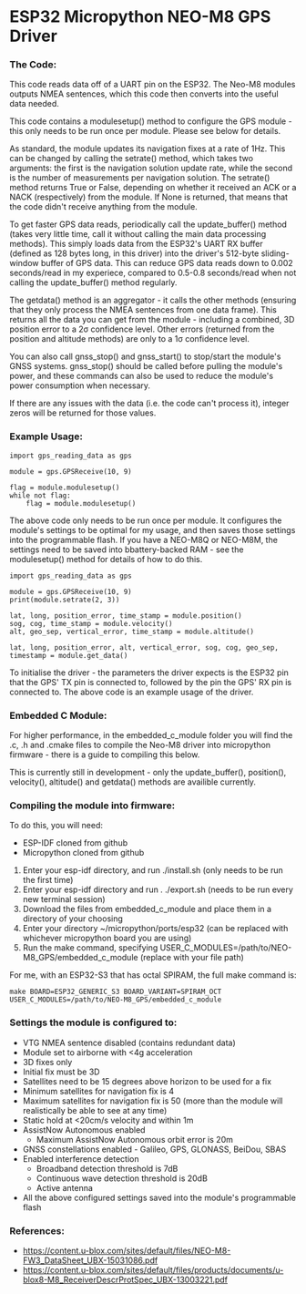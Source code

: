 # ESP32 Micropython NEO-M8 GPS Driver #

### The Code: ###

This code reads data off of a UART pin on the ESP32. The Neo-M8 modules outputs NMEA sentences, which this code then converts into the useful data needed.

This code contains a modulesetup() method to configure the GPS module - this only needs to be run once per module. Please see below for details.

As standard, the module updates its navigation fixes at a rate of 1Hz. This can be changed by calling the setrate() method, which takes two arguments: the first is the navigation solution update rate, while the second is the number of measurements per navigation solution. The setrate() method returns True or False, depending on whether it received an ACK or a NACK (respectively) from the module. If None is returned, that means that the code didn't receive anything from the module.

To get faster GPS data reads, periodically call the update_buffer() method (takes very little time, call it without calling the main data processing methods). This simply loads data from the ESP32's UART RX buffer (defined as 128 bytes long, in this driver) into the driver's 512-byte sliding-window buffer of GPS data. This can reduce GPS data reads down to 0.002 seconds/read in my experiece, compared to 0.5-0.8 seconds/read when not calling the update_buffer() method regularly.

The getdata() method is an aggregator - it calls the other methods (ensuring that they only process the NMEA sentences from one data frame). This returns all the data you can get from the module - including a combined, 3D position error to a 2σ confidence level. Other errors (returned from the position and altitude methods) are only to a 1σ confidence level.

You can also call gnss_stop() and gnss_start() to stop/start the module's GNSS systems. gnss_stop() should be called before pulling the module's power, and these commands can also be used to reduce the module's power consumption when necessary.

If there are any issues with the data (i.e. the code can't process it), integer zeros will be returned for those values.

### Example Usage: ###

```python3
import gps_reading_data as gps

module = gps.GPSReceive(10, 9)

flag = module.modulesetup()
while not flag:
    flag = module.modulesetup()
```

The above code only needs to be run once per module. It configures the module's settings to be optimal for my usage, and then saves those settings into the programmable flash. If you have a NEO-M8Q or NEO-M8M, the settings need to be saved into bbattery-backed RAM - see the modulesetup() method for details of how to do this.

```python3
import gps_reading_data as gps

module = gps.GPSReceive(10, 9)
print(module.setrate(2, 3))

lat, long, position_error, time_stamp = module.position()
sog, cog, time_stamp = module.velocity()
alt, geo_sep, vertical_error, time_stamp = module.altitude()

lat, long, position_error, alt, vertical_error, sog, cog, geo_sep, timestamp = module.get_data()
```

To initialise the driver - the parameters the driver expects is the ESP32 pin that the GPS' TX pin is connected to, followed by the pin the GPS' RX pin is connected to. The above code is an example usage of the driver.

### Embedded C Module: ###

For higher performance, in the embedded_c_module folder you will find the .c, .h and .cmake files to compile the Neo-M8 driver into micropython firmware - there is a guide to compiling this below. 

This is currently still in development - only the update_buffer(), position(), velocity(), altitude() and getdata() methods are availible currently.

### Compiling the module into firmware: ###

To do this, you will need:
 - ESP-IDF cloned from github
 - Micropython cloned from github

1. Enter your esp-idf directory, and run ./install.sh (only needs to be run the first time)
2. Enter your esp-idf directory and run . ./export.sh (needs to be run every new terminal session)
3. Download the files from embedded_c_module and place them in a directory of your choosing
4. Enter your directory ~/micropython/ports/esp32 (can be replaced with whichever micropython board you are using)
5. Run the make command, specifying USER_C_MODULES=/path/to/NEO-M8_GPS/embedded_c_module (replace with your file path)

For me, with an ESP32-S3 that has octal SPIRAM, the full make command is:
```
make BOARD=ESP32_GENERIC_S3 BOARD_VARIANT=SPIRAM_OCT USER_C_MODULES=/path/to/NEO-M8_GPS/embedded_c_module
```

### Settings the module is configured to: ###

 - VTG NMEA sentence disabled (contains redundant data)
 - Module set to airborne with <4g acceleration
 - 3D fixes only
 - Initial fix must be 3D
 - Satellites need to be 15 degrees above horizon to be used for a fix
 - Minimum satellites for navigation fix is 4
 - Maximum satellites for navigation fix is 50 (more than the module will realistically be able to see at any time)
 - Static hold at <20cm/s velocity and within 1m
 - AssistNow Autonomous enabled
     - Maximum AssistNow Autonomous orbit error is 20m
 - GNSS constellations enabled - Galileo, GPS, GLONASS, BeiDou, SBAS
 - Enabled interference detection
     - Broadband detection threshold is 7dB
     - Continuous wave detection threshold is 20dB
     - Active antenna
 - All the above configured settings saved into the module's programmable flash

### References: ###
 - <https://content.u-blox.com/sites/default/files/NEO-M8-FW3_DataSheet_UBX-15031086.pdf>
 - <https://content.u-blox.com/sites/default/files/products/documents/u-blox8-M8_ReceiverDescrProtSpec_UBX-13003221.pdf>
